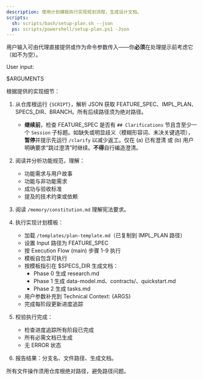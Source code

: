 ```yaml
---
description: 使用计划模板执行实现规划流程，生成设计文档。
scripts:
  sh: scripts/bash/setup-plan.sh --json
  ps: scripts/powershell/setup-plan.ps1 -Json
---
```


用户输入可由代理直接提供或作为命令参数传入——你**必须**在处理提示前考虑它（如不为空）。

User input:

$ARGUMENTS

根据提供的实现细节：

1. 从仓库根运行 `{SCRIPT}`，解析 JSON 获取 FEATURE_SPEC、IMPL_PLAN、SPECS_DIR、BRANCH。所有后续路径须为绝对路径。
   - **继续前**，检查 FEATURE_SPEC 是否有 `## Clarifications` 节且含至少一个 `Session` 子标题。如缺失或明显歧义（模糊形容词、未决关键选项），**暂停**并提示先运行 `/clarify` 以减少返工。仅在 (a) 已有澄清 或 (b) 用户明确要求“跳过澄清”时继续。**不得**自行编造澄清。
2. 阅读并分析功能规范，理解：
   - 功能需求与用户故事
   - 功能与非功能需求
   - 成功与验收标准
   - 提及的技术约束或依赖

3. 阅读 `/memory/constitution.md` 理解宪法要求。

4. 执行实现计划模板：
   - 加载 `/templates/plan-template.md`（已复制到 IMPL_PLAN 路径）
   - 设置 Input 路径为 FEATURE_SPEC
   - 按 Execution Flow (main) 步骤 1-9 执行
   - 模板自包含可执行
   - 按模板指引在 $SPECS_DIR 生成文档：
     * Phase 0 生成 research.md
     * Phase 1 生成 data-model.md、contracts/、quickstart.md
     * Phase 2 生成 tasks.md
   - 用户参数补充到 Technical Context: {ARGS}
   - 完成每阶段更新进度追踪

5. 校验执行完成：
   - 检查进度追踪所有阶段已完成
   - 所有必需文档已生成
   - 无 ERROR 状态

6. 报告结果：分支名、文件路径、生成文档。

所有文件操作须用仓库根绝对路径，避免路径问题。
